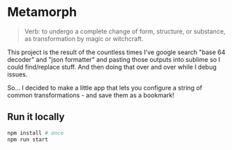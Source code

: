 # Metamorph

> Verb: to undergo a complete change of form, structure, or substance, as transformation by magic or witchcraft.

This project is the result of the countless times I've google search "base 64 decoder" and "json formatter" and pasting those outputs into sublime so I could find/replace stuff. And then doing that over and over while I debug issues.

So... I decided to make a little app that lets you configure a string of common transformations - and save them as a bookmark!

## Run it locally

```bash
npm install # once
npm run start
```